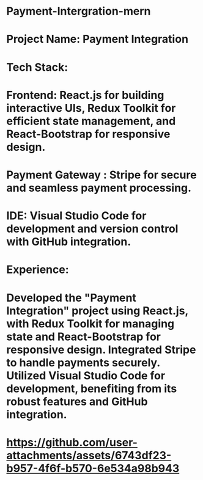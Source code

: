 # Payment-Intergration-mern


# Project Name: Payment Integration

# Tech Stack:

# Frontend: React.js for building interactive UIs, Redux Toolkit for efficient state management, and React-Bootstrap for responsive design.

# Payment Gateway : Stripe for secure and seamless payment processing.

# IDE: Visual Studio Code for development and version control with GitHub integration.

# Experience:


# Developed the "Payment Integration" project using React.js, with Redux Toolkit for managing state and React-Bootstrap for responsive design. Integrated Stripe to handle payments securely. Utilized Visual Studio Code for development, benefiting from its robust features and GitHub integration.

 # https://github.com/user-attachments/assets/6743df23-b957-4f6f-b570-6e534a98b943

